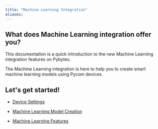 ```yaml
---
title: "Machine Learning Integration"
aliases:
---
```


## What does Machine Learning integration offer you?

This documentation is a quick introduction to the new Machine Learning integration features on Pybytes.

The Machine Learning integration is here to help you to create smart machine learning models using Pycom devices.

## Let's get started!

* [Device Settings](/pybytes/mlintegration/devicesettings)

* [Machine Learning Model Creation](/pybytes/mlintegration/modelcreation)

* [Machine Learning Features](/pybytes/mlintegration/features)
